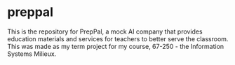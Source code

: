 # preppal
This is the repository for PrepPal, a mock AI company that provides education materials and services for teachers to better serve the classroom. This was made as my term project for my course, 67-250 - the Information Systems Milieux.
